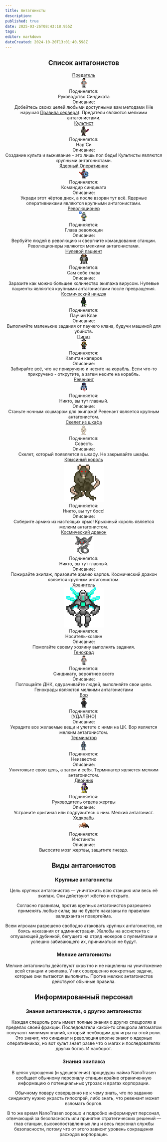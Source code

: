 ```yaml
---
title: Антагонисты
description: 
published: true
date: 2025-03-26T08:43:18.955Z
tags: 
editor: markdown
dateCreated: 2024-10-20T13:01:40.598Z
---
```


<center>
<div class="textcontainer">

  ## Список антагонистов


<div class="rolescontainer">

<div class="role">
<div class="rolename"><a href="/roles/traitor" class="custom-link">Предатель</a></div>
<div class="roleimg"><a href="/roles/traitor" class="custom-link"><img src="/roles/traitor.png"></a></div>
<div class="roleheadlabel">Подчиняется:</div>
<div class="rolehead">Руководство Синдиката</div>
<div class="roledesclabel">Описание:</div>  
<div class="roledesc">Добейтесь своих целей любыми доступными вам методами (Не нарушая <a href="/rules" class="custom-link">Правила сервера</a>). Предатели являются мелкими антагонистами.</div>  
</div>
  
<div class="role">
<div class="rolename"><a href="/roles/cultist" class="custom-link">Культист</a></div>
<div class="roleimg"><a href="/roles/cultist" class="custom-link"><img src="/roles/cultist.gif"></a></div>
<div class="roleheadlabel">Подчиняется:</div>
<div class="rolehead">Нар'Си</div>
<div class="roledesclabel">Описание:</div>  
<div class="roledesc">Создание культа и выживание - это лишь пол беды! Культисты являются крупными антагонистами.</div>  
</div>  
  
<div class="role">
<div class="rolename"><a href="/roles/nuclearoperative" class="custom-link">Ядерный Оперативник</a></div>
<div class="roleimg"><a href="/roles/nuclearoperative" class="custom-link"><img src="/roles/nuclearoperative.gif"></a></div>
<div class="roleheadlabel">Подчиняется:</div>
<div class="rolehead">Командир синдиката</div>
<div class="roledesclabel">Описание:</div>  
<div class="roledesc">Укради этот чёртов диск, а после взорви тут всё. Ядерные оперативниками являются крупными антагонистами.</div>  
</div> 

<!--<div class="role">
<div class="rolename"><a href="/roles/corticalBorer" class="custom-link">Космическая аскарида</a></div>
<div class="roleimg"><img src="/roles/borer.png"></div>
<div class="roleheadlabel">Подчиняется:</div>
<div class="rolehead">Инстинкт размножения</div>
<div class="roledesclabel">Описание:</div>  
<div class="roledesc">Залезай в головы экипажа! Захватывай разум и откладывай личинок! Мозговые черви являются мелкими антагонистами</div>  
</div> -->
  
<div class="role">
<div class="rolename"><a href="/roles/revolution" class="custom-link">Революционер</a></div>
<div class="roleimg"><a href="/roles/revolution" class="custom-link"><img src="/roles/revolution.png"></a></div>
<div class="roleheadlabel">Подчиняется:</div>
<div class="rolehead">Глава революции</div>
<div class="roledesclabel">Описание:</div>  
<div class="roledesc">Вербуйте людей в революцию и свергните командование станции. Революционеры являются мелкими антагонистами.</div>  
</div>   

<div class="role">
<div class="rolename"><a href="/roles/patientzero" class="custom-link">Нулевой пациент</a></div>
<div class="roleimg"><a href="/roles/patientzero" class="custom-link"><img src="/roles/patientzero.png"></a></div>
<div class="roleheadlabel">Подчиняется:</div>
<div class="rolehead">Сам себе глава</div>
<div class="roledesclabel">Описание:</div>  
<div class="roledesc">Заразите как можно большее количество экипажа вирусом. Нулевые пациенты являются крупными антагонистами после превращения.</div>  
</div>     

<div class="role">
<div class="rolename"><a href="/roles/spaceninja" class="custom-link">Космический ниндзя</a></div>
<div class="roleimg"><a href="/roles/spaceninja" class="custom-link"><img src="/roles/spaceninja.png"></a></div>
<div class="roleheadlabel">Подчиняется:</div>
<div class="rolehead">Паучий Клан</div>
<div class="roledesclabel">Описание:</div>  
<div class="roledesc">Выполняйте маленькие задания от паучего клана, будучи машиной для убийств.</div>  
</div>   
 
<div class="role">
<div class="rolename"><a href="/roles/pirate" class="custom-link">Пират</a></div>
<div class="roleimg"><a href="/roles/pirate" class="custom-link"><img src="/roles/pirate.png"></a></div>
<div class="roleheadlabel">Подчиняется:</div>
<div class="rolehead">Капитан каперов</div>
<div class="roledesclabel">Описание:</div>  
<div class="roledesc">Забирайте всё, что не прикручено и несите на корабль. Если что-то прикручено - открутите, а затем несите на корабль.</div>  
</div>    
  
<div class="role">
<div class="rolename"><a href="/roles/revenant" class="custom-link">Ревенант</a></div>
<div class="roleimg"><a href="/roles/revenant" class="custom-link"><img src="/roles/revenant.gif"></a></div>
<div class="roleheadlabel">Подчиняется:</div>
<div class="rolehead">Никто, вы тут главный.</div>
<div class="roledesclabel">Описание:</div>  
<div class="roledesc">Станьте ночным кошмаром для экипажа! Ревенант является крупным антагонистом.</div>  
</div>   
  
<div class="role">
<div class="rolename"><a href="/roles/skeletonfromcloset" class="custom-link">Скелет из шкафа</a></div>
<div class="roleimg"><a href="/roles/skeletonfromcloset" class="custom-link"><img src="/roles/skeleton.png"></a></div>
<div class="roleheadlabel">Подчиняется:</div>
<div class="rolehead">Совесть</div>
<div class="roledesclabel">Описание:</div>  
<div class="roledesc">Скелет, который появляется в шкафу. Не закрывайте шкафы.</div>  
</div> 
  
<div class="role">
<div class="rolename"><a href="/roles/ratking" class="custom-link">Крысиный король</a></div>
<div class="roleimg"><a href="/roles/ratking" class="custom-link"><img src="/roles/ratking.png"></a></div>
<div class="roleheadlabel">Подчиняется:</div>
<div class="rolehead">Никто, вы тут босс!</div>
<div class="roledesclabel">Описание:</div>  
<div class="roledesc">Соберите армию из настоящих крыс! Крысиный король является мелким антагонистом.</div>  
</div>     
  
<div class="role">
<div class="rolename"><a href="/roles/spacedragon" class="custom-link">Космический дракон</a></div>
<div class="roleimg"><a href="/roles/spacedragon" class="custom-link"><img src="/roles/spacedragon.png"></a></div>
<div class="roleheadlabel">Подчиняется:</div>
<div class="rolehead">Никто, вы тут главный.</div>
<div class="roledesclabel">Описание:</div>  
<div class="roledesc">Пожирайте экипаж, призовите армию карпов. Космический дракон является крупным антагонистом.</div>  
</div>   

<div class="role">
<div class="rolename"><a href="/roles/guardian" class="custom-link">Хранитель</a></div>
<div class="roleimg"><a href="/roles/guardian" class="custom-link"><img src="/roles/guardian.png"></a></div>
<div class="roleheadlabel">Подчиняется:</div>
<div class="rolehead">Носитель-хозяин</div>
<div class="roledesclabel">Описание:</div>  
<div class="roledesc">Помогайте своему хозяину выполнять задания.</div>  
</div>     

<div class="role">
<div class="rolename"><a href="/roles/changeling" class="custom-link">Генокрад</a></div>
<div class="roleimg"><a href="/roles/changeling" class="custom-link"><img src="/roles/changeling.gif"></a></div>
<div class="roleheadlabel">Подчиняется:</div>
<div class="rolehead">Синдикату, вероятнее всего </div>
<div class="roledesclabel">Описание:</div>  
<div class="roledesc">Поглощайте ДНК, одурачивайте людей, выполняйте свои цели. Генокрады являются мелкими антагонистами</div>  
</div>

<div class="role">
<div class="rolename"><a href="/roles/thief" class="custom-link">Вор</a></div>
<div class="roleimg"><a href="/roles/thief" class="custom-link"><img src="/roles/thief32x32.png"></a></div>
<div class="roleheadlabel">Подчиняется:</div>
<div class="rolehead">[УДАЛЕНО] </div>
<div class="roledesclabel">Описание:</div>  
<div class="roledesc">Украдите все желаемые вещи и улетете с ними на ЦК. Вор является мелким антагонистом.</div>  
</div>     


<div class="role">
<div class="rolename"><a href="/roles/terminator" class="custom-link">Терминатор</a></div>
<div class="roleimg"><a href="/roles/terminator" class="custom-link"><img src="/roles/terminator.png"></a></div>
<div class="roleheadlabel">Подчиняется:</div>
<div class="rolehead">Неизвестно</div>
<div class="roledesclabel">Описание:</div>  
<div class="roledesc">Уничтожьте свою цель, а затем и себя. Терминатор является мелким антагонистом.</div>  
</div>  

<!-- <div class="role">
<div class="rolename"><a href="/roles/wizard" class="custom-link">Маг</a></div>
<div class="roleimg"><img src="/roles/antagonists/wizard/wizard_real.png"></div>
<div class="roleheadlabel">Подчиняется:</div>
<div class="rolehead">Федерация Волшебников</div>
<div class="roledesclabel">Описание:</div>  
<div class="roledesc">Устройте невероятный хаос! Маг является крупным антагонистом</div>  
</div>-->

<div class="role">
<div class="rolename"><a href="/roles/paradox-anomaly" class="custom-link">Двойник</a></div>
<div class="roleimg"><a href="/roles/paradox-anomaly" class="custom-link"><img src="/roles/paradox-anomaly.png"></a></div>
<div class="roleheadlabel">Подчиняется:</div>
<div class="rolehead">Руководитель отдела жертвы</div>
<div class="roledesclabel">Описание:</div>  
<div class="roledesc">Устраните оригинал или подружитесь с ним. Мелкий антагонист.</div>  
</div>

<div class="role">
<div class="rolename"><a href="/roles/headcrabs" class="custom-link">Хедкрабы</a></div>
<div class="roleimg"><a href="/roles/headcrabs" class="custom-link"><img src="/roles/headcrabs.png"></a></div>
<div class="roleheadlabel">Подчиняется:</div>
<div class="rolehead">Инстинкты</div>
<div class="roledesclabel">Описание:</div>  
<div class="roledesc">Высосите мозг жертвы, защитите гнездо.</div>  
</div>

</div>


## Виды антагонистов

### Крупные антагонисты

Цель крупных антагонистов — уничтожить всю станцию или весь её экипаж. Они действуют жёстко и открыто.

Согласно правилам, против крупных антагонистов разрешено применять любые силы; вы не будете наказаны по правилам валидханта и повергейма.

Всем игрокам разрешено свободно атаковать крупных антагонистов, не боясь наказания от администрации. Жалобы на ассистента с оглушающей дубинкой, бегущего на отряд нюкеров с пулемётами и успешно забивающего их, приниматься не будут.

### Мелкие антагонисты

Мелкие антагонисты действуют скрытно и не нацелены на уничтожение всей станции и экипажа. У них совершенно конкретные задачи, которые они пытаются выполнить. Против мелких антагонистов действуют обычные правила.

## Информированный персонал

### Знания антагонистов, о других антагонистах

Каждая спецроль роль имеет полные знания о других спецролях в пределах своей фракции. Последователи какой-то спецроли автоматом получают минимум знаний, который необходим для игры на этой роли. Это значит, что синдикат и революция вполне знают о ядерных оперативниках, но вот культ знает разве что о магах и последователях других богов. И наоборот.

### Знания экипажа

В целях упрощения (и удешевления) процедуры найма NanoTrasen сообщает обычному персоналу станции крайне ограниченную информацию о потенциальных угрозах и врагах корпорации.

Обычному повару совершенно не к чему знать, что по заданию синдикату нужно украсть гипоспрей, либо знать, что ревенант может взломать боргов.

В то же время NanoTrasen хорошо и подробно информирует персонал, отвечающий за безопасность или принятие стратегических решений — глав станции, высокопоставленных лиц и весь персонал службы безопасности, потому что от этого зависит уровень сокращения расходов корпорации.
</div>
</center>
  


